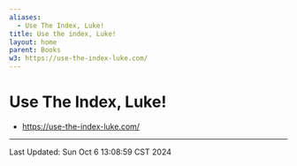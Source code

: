 ```yaml
---
aliases:
  - Use The Index, Luke!
title: Use the index, Luke!
layout: home
parent: Books
w3: https://use-the-index-luke.com/
---
```


# Use The Index, Luke!

- <https://use-the-index-luke.com/>

---

Last Updated: Sun Oct  6 13:08:59 CST 2024
